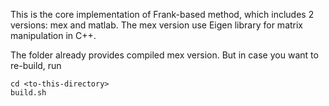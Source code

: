 This is the core implementation of Frank-based method, which includes 2 versions: mex and matlab.
The mex version use Eigen library for matrix manipulation in C++.

The folder already provides compiled mex version. But in case you want to re-build, run
```
cd <to-this-directory>
build.sh
```

